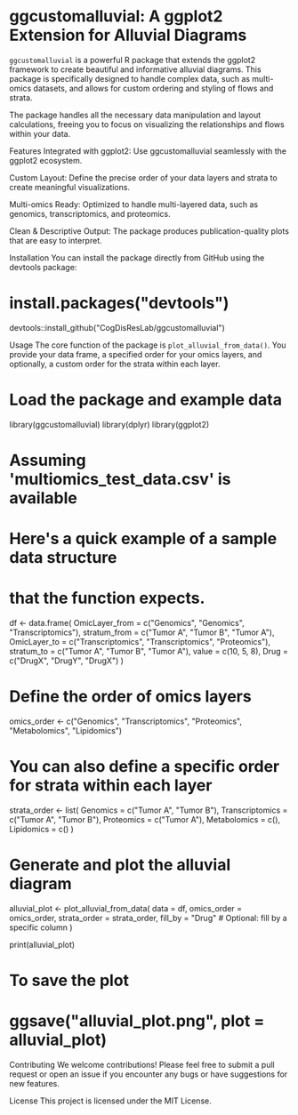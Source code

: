 # ggcustomalluvial: A ggplot2 Extension for Alluvial Diagrams
`ggcustomalluvial` is a powerful R package that extends the ggplot2 framework to create beautiful and informative alluvial diagrams. This package is specifically designed to handle complex data, such as multi-omics datasets, and allows for custom ordering and styling of flows and strata.

The package handles all the necessary data manipulation and layout calculations, freeing you to focus on visualizing the relationships and flows within your data.

Features
Integrated with ggplot2: Use ggcustomalluvial seamlessly with the ggplot2 ecosystem.

Custom Layout: Define the precise order of your data layers and strata to create meaningful visualizations.

Multi-omics Ready: Optimized to handle multi-layered data, such as genomics, transcriptomics, and proteomics.

Clean & Descriptive Output: The package produces publication-quality plots that are easy to interpret.

Installation
You can install the package directly from GitHub using the devtools package:

# install.packages("devtools")
devtools::install_github("CogDisResLab/ggcustomalluvial")

Usage
The core function of the package is `plot_alluvial_from_data()`. You provide your data frame, a specified order for your omics layers, and optionally, a custom order for the strata within each layer.

# Load the package and example data
library(ggcustomalluvial)
library(dplyr)
library(ggplot2)

# Assuming 'multiomics_test_data.csv' is available
# Here's a quick example of a sample data structure
# that the function expects.
df <- data.frame(
  OmicLayer_from = c("Genomics", "Genomics", "Transcriptomics"),
  stratum_from = c("Tumor A", "Tumor B", "Tumor A"),
  OmicLayer_to = c("Transcriptomics", "Transcriptomics", "Proteomics"),
  stratum_to = c("Tumor A", "Tumor B", "Tumor A"),
  value = c(10, 5, 8),
  Drug = c("DrugX", "DrugY", "DrugX")
)

# Define the order of omics layers
omics_order <- c("Genomics", "Transcriptomics", "Proteomics", "Metabolomics", "Lipidomics")

# You can also define a specific order for strata within each layer
strata_order <- list(
  Genomics = c("Tumor A", "Tumor B"),
  Transcriptomics = c("Tumor A", "Tumor B"),
  Proteomics = c("Tumor A"),
  Metabolomics = c(),
  Lipidomics = c()
)

# Generate and plot the alluvial diagram
alluvial_plot <- plot_alluvial_from_data(
  data = df,
  omics_order = omics_order,
  strata_order = strata_order,
  fill_by = "Drug" # Optional: fill by a specific column
)

print(alluvial_plot)

# To save the plot
# ggsave("alluvial_plot.png", plot = alluvial_plot)

Contributing
We welcome contributions! Please feel free to submit a pull request or open an issue if you encounter any bugs or have suggestions for new features.

License
This project is licensed under the MIT License.
